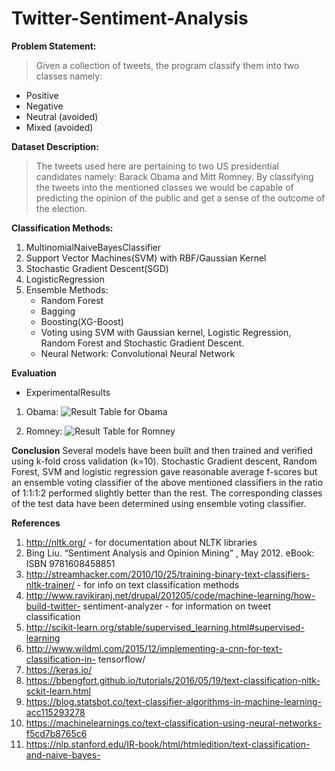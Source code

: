 # Twitter-Sentiment-Analysis
**Problem Statement:** 

>Given a collection of tweets, the program classify them into two classes namely:
- Positive
- Negative
- Neutral (avoided)
- Mixed (avoided)    

**Dataset Description:**

>The tweets used here are pertaining to two US presidential candidates namely: Barack Obama and Mitt Romney. By classifying the tweets into the mentioned classes we would be capable of predicting the opinion of the public and get a sense of the outcome of the election.

**Classification Methods:**
1. MultinomialNaiveBayesClassifier
2. Support Vector Machines(SVM) with RBF/Gaussian Kernel
3. Stochastic Gradient Descent(SGD)
4. LogisticRegression
5. Ensemble Methods:
      - Random Forest
      - Bagging
      - Boosting(XG-Boost)
      - Voting using SVM with Gaussian kernel, Logistic Regression, Random Forest and Stochastic Gradient Descent.
      - Neural Network: Convolutional Neural Network

**Evaluation**
- ExperimentalResults
1. Obama:
![Result Table for Obama](https://github.com/ChiragSoni95/Twitter_Sentiment_Analysis/blob/master/obama.png)

2. Romney:
![Result Table for Romney](https://github.com/ChiragSoni95/Twitter_Sentiment_Analysis/blob/master/romney.png)

**Conclusion**
Several models have been built and then trained and verified using k-fold cross validation (k=10). Stochastic Gradient descent, Random Forest, SVM and logistic regression gave reasonable average f-scores but an ensemble voting classifier of the above mentioned classifiers in the ratio of 1:1:1:2 performed slightly better than the rest. The corresponding classes of the test data have been determined using ensemble voting classifier.

**References**
1. http://nltk.org/ - for documentation about NLTK libraries
2. Bing Liu. “Sentiment Analysis and Opinion Mining” , May 2012. eBook: ISBN
      9781608458851
3. http://streamhacker.com/2010/10/25/training-binary-text-classifiers-nltk-trainer/ - for
info on text classification methods
4. http://www.ravikiranj.net/drupal/201205/code/machine-learning/how-build-twitter-
sentiment-analyzer - for information on tweet classification
5. http://scikit-learn.org/stable/supervised_learning.html#supervised-learning
6. http://www.wildml.com/2015/12/implementing-a-cnn-for-text-classification-in-
tensorflow/
7. https://keras.io/
8. https://bbengfort.github.io/tutorials/2016/05/19/text-classification-nltk-sckit-learn.html
9. https://blog.statsbot.co/text-classifier-algorithms-in-machine-learning-acc115293278
10. https://machinelearnings.co/text-classification-using-neural-networks-f5cd7b8765c6
11. https://nlp.stanford.edu/IR-book/html/htmledition/text-classification-and-naive-bayes-
